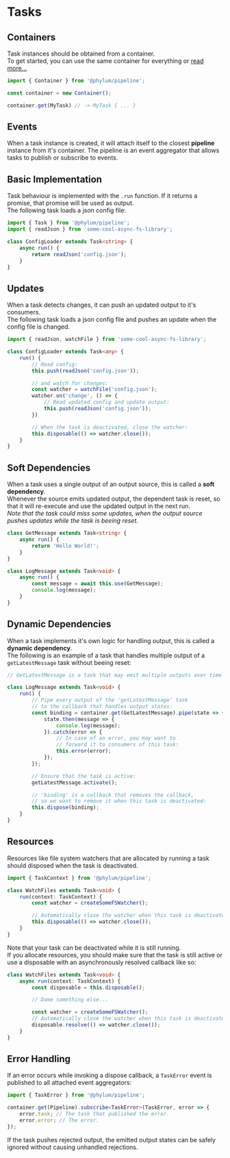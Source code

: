 # Tasks

## Containers
Task instances should be obtained from a container.<br>
To get started, you can use the same container for everything or [read more...](./containers.md)
```ts
import { Container } from '@phylum/pipeline';

const container = new Container();

container.get(MyTask) // -> MyTask { ... }
```

## Events
When a task instance is created, it will attach itself to the closest **pipeline** instance from it's container. The pipeline is an event aggregator that allows tasks to publish or subscribe to events.

## Basic Implementation
Task behaviour is implemented with the `.run` function. If it returns a promise, that promise will be used as output.<br>
The following task loads a json config file:
```ts
import { Task } from '@phylum/pipeline';
import { readJson } from 'some-cool-async-fs-library';

class ConfigLoader extends Task<string> {
    async run() {
        return readJson('config.json');
    }
}
```

## Updates
When a task detects changes, it can push an updated output to it's consumers.<br>
The following task loads a json config file and pushes an update when the config file is changed.
```ts
import { readJson, watchFile } from 'some-cool-async-fs-library';

class ConfigLoader extends Task<any> {
    run() {
        // Read config:
        this.push(readJson('config.json'));

        // and watch for changes:
        const watcher = watchFile('config.json');
        watcher.on('change', () => {
            // Read updated config and update output:
            this.push(readJson('config.json'));
        })

        // When the task is deactivated, close the watcher:
        this.disposable(() => watcher.close());
    }
}
```

## Soft Dependencies
When a task uses a single output of an output source, this is called a **soft dependency**.<br>
Whenever the source emits updated output, the dependent task is reset, so that it will re-execute and use the updated output in the next run.<br>
*Note that the task could miss some updates, when the output source pushes updates while the task is beeing reset.*
```ts
class GetMessage extends Task<string> {
    async run() {
        return 'Hello World!';
    }
}

class LogMessage extends Task<void> {
    async run() {
        const message = await this.use(GetMessage);
        console.log(message);
    }
}
```

## Dynamic Dependencies
When a task implements it's own logic for handling output, this is called a **dynamic dependency**.<br>
The following is an example of a task that handles multiple output of a `getLatestMessage` task without beeing reset:
```ts
// GetLatestMessage is a task that may emit multiple outputs over time.

class LogMessage extends Task<void> {
    run() {
        // Pipe every output of the 'getLatestMessage' task
        // to the callback that handles output states:
        const binding = container.get(GetLatestMessage).pipe(state => {
            state.then(message => {
                console.log(message);
            }).catch(error => {
                // In case of an error, you may want to
                // forward it to consumers of this task:
                this.error(error);
            });
        });

        // Ensure that the task is active:
        getLatestMessage.activate();

        // 'binding' is a callback that removes the callback,
        // so we want to remove it when this task is deactivated:
        this.dispose(binding);
    }
}
```

## Resources
Resources like file system watchers that are allocated by running a task should disposed when the task is deactivated.
```ts
import { TaskContext } from '@phylum/pipeline';

class WatchFiles extends Task<void> {
    run(context: TaskContext) {
        const watcher = createSomeFSWatcher();

        // Automatically close the watcher when this task is deactivated:
        this.disposable(() => watcher.close());
    }
}
```
Note that your task can be deactivated while it is still running.<br>
If you allocate resources, you should make sure that the task is still active or use a disposable with an asynchronously resolved callback like so:
```ts
class WatchFiles extends Task<void> {
    async run(context: TaskContext) {
        const disposable = this.disposable();

        // Dome something else...

        const watcher = createSomeFSWatcher();
        // Automatically close the watcher when this task is deactivated:
        disposable.resolve(() => watcher.close());
    }
}
```

## Error Handling
If an error occurs while invoking a dispose callback, a `TaskError` event is published to all attached event aggregators:
```ts
import { TaskError } from '@phylum/pipeline';

container.get(Pipeline).subscribe<TaskError>(TaskError, error => {
    error.task; // The task that published the error.
    error.error; // The error.
});
```
If the task pushes rejected output, the emitted output states can be safely ignored without causing unhandled rejections.
